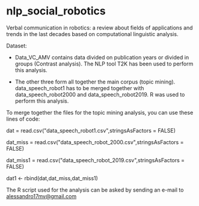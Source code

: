 # nlp_social_robotics
Verbal communication in robotics: a review about fields of applications and trends in the last decades based on computational linguistic analysis.

Dataset:

- Data_VC_AMV contains data divided on publication years or divided in groups (Contrast analysis). The NLP tool T2K has been used to perform this analysis.

- The other three form all together the main corpus (topic mining). data_speech_robot1 has to be merged together with data_speech_robot2000 and data_speech_robot2019. R was used to perform this analysis. 

To merge together the files for the topic mining analysis, you can use these lines of code:

dat = read.csv("data_speech_robot1.csv",stringsAsFactors = FALSE)

dat_miss = read.csv("data_speech_robot_2000.csv",stringsAsFactors = FALSE)

dat_miss1 = read.csv("data_speech_robot_2019.csv",stringsAsFactors = FALSE)

dat1 <- rbind(dat,dat_miss,dat_miss1)

The R script used for the analysis can be asked by sending an e-mail to alessandro17mv@gmail.com
